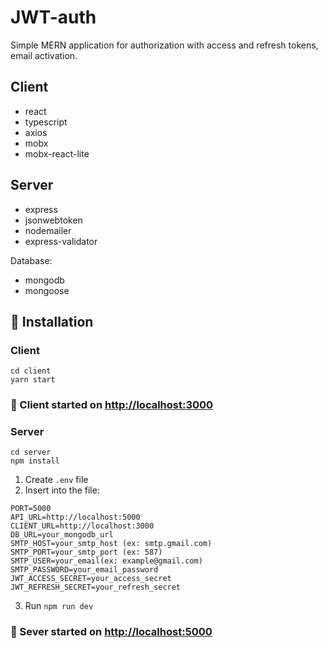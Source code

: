 # JWT-auth

Simple MERN application for authorization with access and refresh tokens, email activation.

## Client

- react
- typescript
- axios
- mobx
- mobx-react-lite

## Server

- express
- jsonwebtoken
- nodemailer
- express-validator

Database:

- mongodb
- mongoose

## 🚀 Installation

### Client

```shell
cd client
yarn start
```

### 🎉 Client started on [http://localhost:3000](http://localhost:3000)

### Server

```shell
cd server
npm install
```

1. Create `.env` file
2. Insert into the file:

```dotenv
PORT=5000
API_URL=http://localhost:5000
CLIENT_URL=http://localhost:3000
DB_URL=your_mongodb_url
SMTP_HOST=your_smtp_host (ex: smtp.gmail.com)
SMTP_PORT=your_smtp_port (ex: 587)
SMTP_USER=your_email(ex: example@gmail.com)
SMTP_PASSWORD=your_email_password
JWT_ACCESS_SECRET=your_access_secret
JWT_REFRESH_SECRET=your_refresh_secret
```
3. Run `npm run dev`

### 🎉 Sever started on [http://localhost:5000](http://localhost:5000)

